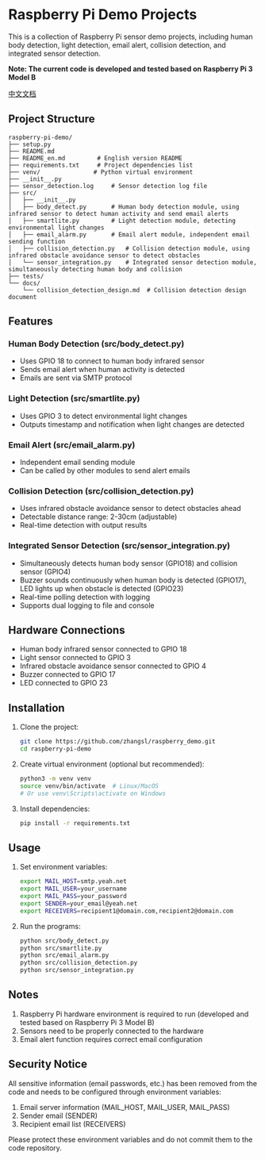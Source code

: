 # Raspberry Pi Demo Projects

This is a collection of Raspberry Pi sensor demo projects, including human body detection, light detection, email alert, collision detection, and integrated sensor detection.

**Note: The current code is developed and tested based on Raspberry Pi 3 Model B**

[中文文档](README_zh.md)

## Project Structure

```
raspberry-pi-demo/
├── setup.py
├── README.md
├── README_en.md         # English version README
├── requirements.txt     # Project dependencies list
├── venv/               # Python virtual environment
├── __init__.py
├── sensor_detection.log     # Sensor detection log file
├── src/
│   ├── __init__.py
│   ├── body_detect.py       # Human body detection module, using infrared sensor to detect human activity and send email alerts
│   ├── smartlite.py         # Light detection module, detecting environmental light changes
│   ├── email_alarm.py       # Email alert module, independent email sending function
│   ├── collision_detection.py   # Collision detection module, using infrared obstacle avoidance sensor to detect obstacles
│   └── sensor_integration.py    # Integrated sensor detection module, simultaneously detecting human body and collision
├── tests/
└── docs/
    └── collision_detection_design.md  # Collision detection design document
```

## Features

### Human Body Detection (src/body_detect.py)
- Uses GPIO 18 to connect to human body infrared sensor
- Sends email alert when human activity is detected
- Emails are sent via SMTP protocol

### Light Detection (src/smartlite.py)
- Uses GPIO 3 to detect environmental light changes
- Outputs timestamp and notification when light changes are detected

### Email Alert (src/email_alarm.py)
- Independent email sending module
- Can be called by other modules to send alert emails

### Collision Detection (src/collision_detection.py)
- Uses infrared obstacle avoidance sensor to detect obstacles ahead
- Detectable distance range: 2-30cm (adjustable)
- Real-time detection with output results

### Integrated Sensor Detection (src/sensor_integration.py)
- Simultaneously detects human body sensor (GPIO18) and collision sensor (GPIO4)
- Buzzer sounds continuously when human body is detected (GPIO17), LED lights up when obstacle is detected (GPIO23)
- Real-time polling detection with logging
- Supports dual logging to file and console

## Hardware Connections

- Human body infrared sensor connected to GPIO 18
- Light sensor connected to GPIO 3
- Infrared obstacle avoidance sensor connected to GPIO 4
- Buzzer connected to GPIO 17
- LED connected to GPIO 23

## Installation

1. Clone the project:
   ```bash
   git clone https://github.com/zhangsl/raspberry_demo.git
   cd raspberry-pi-demo
   ```

2. Create virtual environment (optional but recommended):
   ```bash
   python3 -m venv venv
   source venv/bin/activate  # Linux/MacOS
   # Or use venv\Scripts\activate on Windows
   ```

3. Install dependencies:
   ```bash
   pip install -r requirements.txt
   ```

## Usage

1. Set environment variables:
   ```bash
   export MAIL_HOST=smtp.yeah.net
   export MAIL_USER=your_username
   export MAIL_PASS=your_password
   export SENDER=your_email@yeah.net
   export RECEIVERS=recipient1@domain.com,recipient2@domain.com
   ```

2. Run the programs:
   ```bash
   python src/body_detect.py
   python src/smartlite.py
   python src/email_alarm.py
   python src/collision_detection.py
   python src/sensor_integration.py
   ```

## Notes

1. Raspberry Pi hardware environment is required to run (developed and tested based on Raspberry Pi 3 Model B)
2. Sensors need to be properly connected to the hardware
3. Email alert function requires correct email configuration

## Security Notice

All sensitive information (email passwords, etc.) has been removed from the code and needs to be configured through environment variables:
1. Email server information (MAIL_HOST, MAIL_USER, MAIL_PASS)
2. Sender email (SENDER)
3. Recipient email list (RECEIVERS)

Please protect these environment variables and do not commit them to the code repository.
